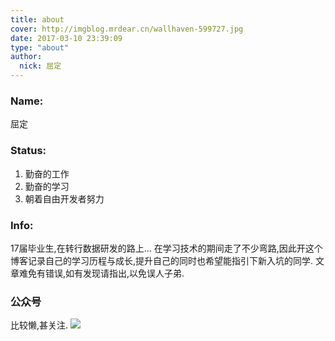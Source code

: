 ```yaml
---
title: about
cover: http://imgblog.mrdear.cn/wallhaven-599727.jpg
date: 2017-03-10 23:39:09
type: "about"
author: 
  nick: 屈定
---
```


### Name:
屈定

### Status:
1. 勤奋的工作
2. 勤奋的学习
3. 朝着自由开发者努力

### Info:
17届毕业生,在转行数据研发的路上...
在学习技术的期间走了不少弯路,因此开这个博客记录自己的学习历程与成长,提升自己的同时也希望能指引下新入坑的同学.
文章难免有错误,如有发现请指出,以免误人子弟.

### 公众号

比较懒,甚关注.
![](http://oobu4m7ko.bkt.clouddn.com/wechat_public_free.jpg)

